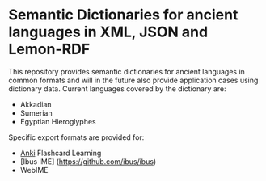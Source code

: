 # Semantic Dictionaries for ancient languages in XML, JSON and Lemon-RDF
This repository provides semantic dictionaries for ancient languages in common formats and will in the future also provide application cases using dictionary data.
Current languages covered by the dictionary are:
- Akkadian
- Sumerian
- Egyptian Hieroglyphes

Specific export formats are provided for:
- [Anki](https://apps.ankiweb.net) Flashcard Learning
- [Ibus IME] (https://github.com/ibus/ibus)
- WebIME
